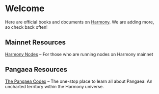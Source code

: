 # Welcome

Here are official books and documents on [Harmony](https://harmony.one/).  We are adding more, so check back often!

## Mainnet Resources

[Harmony Nodes](https://nodes.harmony.one/) – For those who are running nodes on Harmony mainnet

## Pangaea Resources

[The Pangaea Codex](https://docs.harmony.one/pangaea) – The one-stop place to learn all about Pangaea: An uncharted territory within the Harmony universe.

